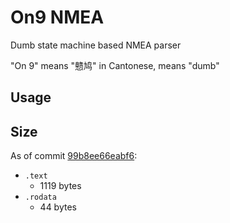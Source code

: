 # On9 NMEA

Dumb state machine based NMEA parser

"On 9" means "戆鸠" in Cantonese, means "dumb"

## Usage



## Size

As of commit [99b8ee66eabf6](https://github.com/huming2207/on9nmea/tree/99b8ee66eabf6381f98a952cdfdd2ef94f613773):

- `.text`
  - 1119 bytes
- `.rodata`
  - 44 bytes

